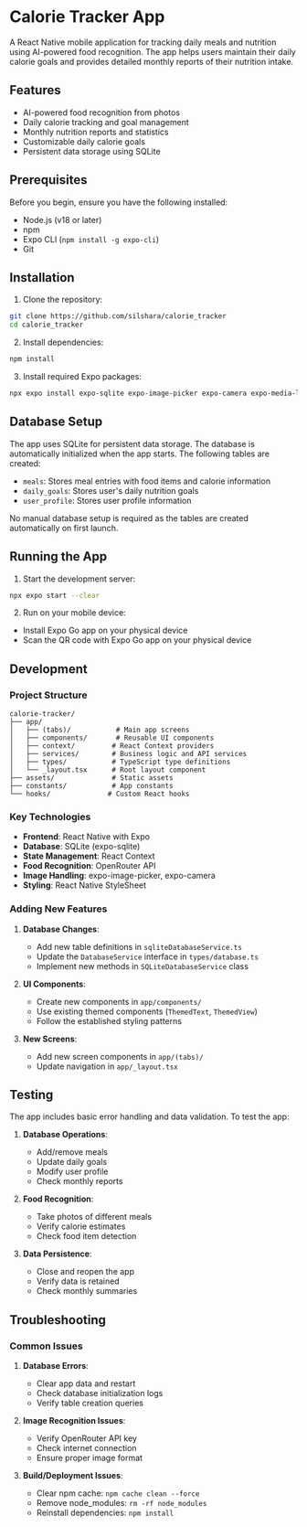 # Calorie Tracker App

A React Native mobile application for tracking daily meals and nutrition using AI-powered food recognition. The app helps users maintain their daily calorie goals and provides detailed monthly reports of their nutrition intake.

## Features

- AI-powered food recognition from photos
- Daily calorie tracking and goal management
- Monthly nutrition reports and statistics
- Customizable daily calorie goals
- Persistent data storage using SQLite

## Prerequisites

Before you begin, ensure you have the following installed:
- Node.js (v18 or later)
- npm
- Expo CLI (`npm install -g expo-cli`)
- Git

## Installation

1. Clone the repository:
```bash
git clone https://github.com/silshara/calorie_tracker
cd calorie_tracker
```

2. Install dependencies:
```bash
npm install
```

3. Install required Expo packages:
```bash
npx expo install expo-sqlite expo-image-picker expo-camera expo-media-library
```

## Database Setup

The app uses SQLite for persistent data storage. The database is automatically initialized when the app starts. The following tables are created:

- `meals`: Stores meal entries with food items and calorie information
- `daily_goals`: Stores user's daily nutrition goals
- `user_profile`: Stores user profile information

No manual database setup is required as the tables are created automatically on first launch.

## Running the App

1. Start the development server:
```bash
npx expo start --clear
```

2. Run on your mobile device:
- Install Expo Go app on your physical device
- Scan the QR code with Expo Go app on your physical device

## Development

### Project Structure

```
calorie-tracker/
├── app/
│   ├── (tabs)/           # Main app screens
│   ├── components/       # Reusable UI components
│   ├── context/         # React Context providers
│   ├── services/        # Business logic and API services
│   ├── types/           # TypeScript type definitions
│   └── _layout.tsx      # Root layout component
├── assets/              # Static assets
├── constants/           # App constants
└── hooks/              # Custom React hooks
```

### Key Technologies

- **Frontend**: React Native with Expo
- **Database**: SQLite (expo-sqlite)
- **State Management**: React Context
- **Food Recognition**: OpenRouter API
- **Image Handling**: expo-image-picker, expo-camera
- **Styling**: React Native StyleSheet
  

### Adding New Features

1. **Database Changes**:
   - Add new table definitions in `sqliteDatabaseService.ts`
   - Update the `DatabaseService` interface in `types/database.ts`
   - Implement new methods in `SQLiteDatabaseService` class

2. **UI Components**:
   - Create new components in `app/components/`
   - Use existing themed components (`ThemedText`, `ThemedView`)
   - Follow the established styling patterns

3. **New Screens**:
   - Add new screen components in `app/(tabs)/`
   - Update navigation in `app/_layout.tsx`

## Testing

The app includes basic error handling and data validation. To test the app:

1. **Database Operations**:
   - Add/remove meals
   - Update daily goals
   - Modify user profile
   - Check monthly reports

2. **Food Recognition**:
   - Take photos of different meals
   - Verify calorie estimates
   - Check food item detection

3. **Data Persistence**:
   - Close and reopen the app
   - Verify data is retained
   - Check monthly summaries

## Troubleshooting

### Common Issues

1. **Database Errors**:
   - Clear app data and restart
   - Check database initialization logs
   - Verify table creation queries

2. **Image Recognition Issues**:
   - Verify OpenRouter API key
   - Check internet connection
   - Ensure proper image format

3. **Build/Deployment Issues**:
   - Clear npm cache: `npm cache clean --force`
   - Remove node_modules: `rm -rf node_modules`
   - Reinstall dependencies: `npm install`

